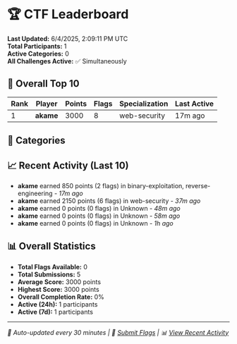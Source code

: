 # 🏆 CTF Leaderboard

**Last Updated:** 6/4/2025, 2:09:11 PM UTC  
**Total Participants:** 1  
**Active Categories:** 0  
**All Challenges Active:** ✅ Simultaneously  

## 🥇 Overall Top 10

| Rank | Player | Points | Flags | Specialization | Last Active |
|------|--------|--------|-------|---------------|-------------|
| 1 | **akame** | 3000 | 8 | web-security | 17m ago |

## 🎯 Categories



## 📈 Recent Activity (Last 10)

- **akame** earned 850 points (2 flags) in binary-exploitation, reverse-engineering - *17m ago*
- **akame** earned 2150 points (6 flags) in web-security - *37m ago*
- **akame** earned 0 points (0 flags) in Unknown - *48m ago*
- **akame** earned 0 points (0 flags) in Unknown - *58m ago*
- **akame** earned 0 points (0 flags) in Unknown - *1h ago*

## 📊 Overall Statistics

- **Total Flags Available:** 0
- **Total Submissions:** 5
- **Average Score:** 3000 points
- **Highest Score:** 3000 points
- **Overall Completion Rate:** 0%
- **Active (24h):** 1 participants
- **Active (7d):** 1 participants

---
*🤖 Auto-updated every 30 minutes | 🚩 [Submit Flags](https://github.com/MyCyberPlayground/my-cyber-playground-ctf/issues/new) | 📊 [View Recent Activity](recent-activity.md)*
